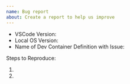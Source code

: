 ```yaml
---
name: Bug report
about: Create a report to help us improve
---
```


<!--  🚨 Please only include bugs related to Dev Container Definitions here. 🚨 Other locations:
        VS Code Remote Development extensions: http://github.com/Microsoft/vscode-remote-release 
        VS Code OSS: http://github.com/Microsoft/vscode
-->

<!-- Please search existing issues to avoid creating duplicates. -->
<!-- Also please test using the latest insiders build to make sure your issue has not already been fixed: https://code.visualstudio.com/insiders/ -->

- VSCode Version:
- Local OS Version:
- Name of Dev Container Definition with Issue:

Steps to Reproduce:

1.
2.
